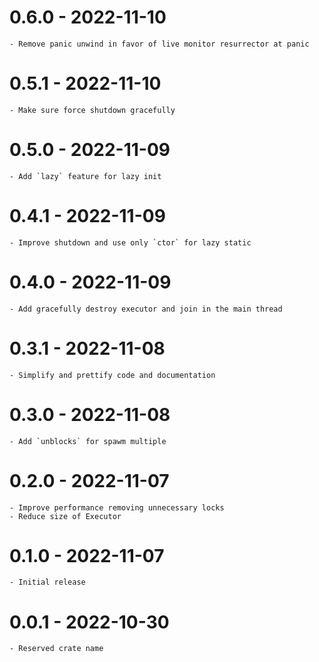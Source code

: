# 0.6.0 - 2022-11-10

    - Remove panic unwind in favor of live monitor resurrector at panic

# 0.5.1 - 2022-11-10

    - Make sure force shutdown gracefully

# 0.5.0 - 2022-11-09

    - Add `lazy` feature for lazy init

# 0.4.1 - 2022-11-09

    - Improve shutdown and use only `ctor` for lazy static

# 0.4.0 - 2022-11-09

    - Add gracefully destroy executor and join in the main thread

# 0.3.1 - 2022-11-08

    - Simplify and prettify code and documentation

# 0.3.0 - 2022-11-08
    
    - Add `unblocks` for spawm multiple

# 0.2.0 - 2022-11-07

    - Improve performance removing unnecessary locks
    - Reduce size of Executor

# 0.1.0 - 2022-11-07

    - Initial release

# 0.0.1 - 2022-10-30

    - Reserved crate name
